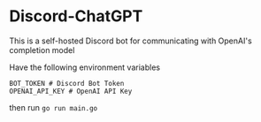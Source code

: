 # Discord-ChatGPT

This is a self-hosted Discord bot for communicating with OpenAI's completion model

Have the following environment variables
```
BOT_TOKEN # Discord Bot Token
OPENAI_API_KEY # OpenAI API Key
```

then run 
`go run main.go`
